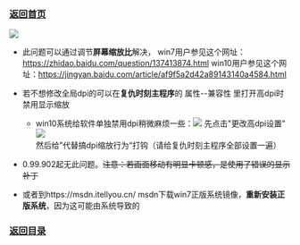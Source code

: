### [返回首页](./Home)


![](./jiaocheng10.png)

- 此问题可以通过调节**屏幕缩放比**解决，
win7用户参见这个网址：https://zhidao.baidu.com/question/137413874.html
win10用户参见这个网址：https://jingyan.baidu.com/article/af9f5a2d42a89143140a4584.html

- 若不想修改全局dpi的可以在**复仇时刻主程序**的 属性--兼容性 里打开高dpi时禁用显示缩放

  - win10系统给软件单独禁用dpi稍微麻烦一些：![](./gso3.png) 先点击"更改高dpi设置"  ![](./gso4.png) 然后给”代替搞dpi缩放行为“打钩（请给复仇时刻主程序全部设置一遍）

- 0.99.902起无此问题。~~注意：若画面移动有明显卡顿感，是使用了错误的显示补丁~~


- 或者到https://msdn.itellyou.cn/
msdn下载win7正版系统镜像，**重新安装正版系统**，因为这可能由系统导致的


### [返回目录](./常见问题指南)
